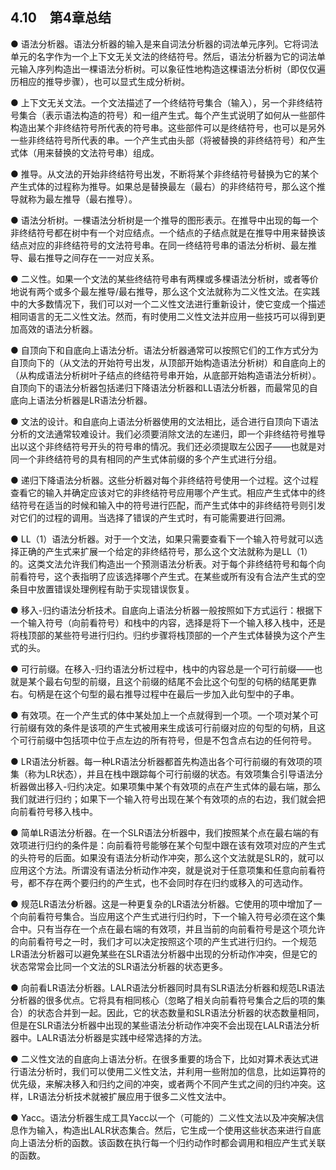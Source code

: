 ## 4.10　第4章总结

● 语法分析器。语法分析器的输入是来自词法分析器的词法单元序列。它将词法单元的名字作为一个上下文无关文法的终结符号。然后，语法分析器为它的词法单元输入序列构造出一棵语法分析树。可以象征性地构造这棵语法分析树（即仅仅遍历相应的推导步骤），也可以显式生成分析树。

● 上下文无关文法。一个文法描述了一个终结符号集合（输入），另一个非终结符号集合（表示语法构造的符号）和一组产生式。每个产生式说明了如何从一些部件构造出某个非终结符号所代表的符号串。这些部件可以是终结符号，也可以是另外一些非终结符号所代表的串。一个产生式由头部（将被替换的非终结符号）和产生式体（用来替换的文法符号串）组成。

● 推导。从文法的开始非终结符号出发，不断将某个非终结符号替换为它的某个产生式体的过程称为推导。如果总是替换最左（最右）的非终结符号，那么这个推导就称为最左推导（最右推导）。

● 语法分析树。一棵语法分析树是一个推导的图形表示。在推导中出现的每一个非终结符号都在树中有一个对应结点。一个结点的子结点就是在推导中用来替换该结点对应的非终结符号的文法符号串。在同一终结符号串的语法分析树、最左推导、最右推导之间存在一一对应关系。

● 二义性。如果一个文法的某些终结符号串有两棵或多棵语法分析树，或者等价地说有两个或多个最左推导/最右推导，那么这个文法就称为二义性文法。在实践中的大多数情况下，我们可以对一个二义性文法进行重新设计，使它变成一个描述相同语言的无二义性文法。然而，有时使用二义性文法并应用一些技巧可以得到更加高效的语法分析器。

● 自顶向下和自底向上语法分析。语法分析器通常可以按照它们的工作方式分为自顶向下的（从文法的开始符号出发，从顶部开始构造语法分析树）和自底向上的（从构成语法分析树叶子结点的终结符号串开始，从底部开始构造语法分析树）。自顶向下的语法分析器包括递归下降语法分析器和LL语法分析器，而最常见的自底向上语法分析器是LR语法分析器。

● 文法的设计。和自底向上语法分析器使用的文法相比，适合进行自顶向下语法分析的文法通常较难设计。我们必须要消除文法的左递归，即一个非终结符号推导出以这个非终结符号开头的符号串的情况。我们还必须提取左公因子——也就是对同一个非终结符号的具有相同的产生式体前缀的多个产生式进行分组。

● 递归下降语法分析器。这些分析器对每个非终结符号使用一个过程。这个过程查看它的输入并确定应该对它的非终结符号应用哪个产生式。相应产生式体中的终结符号在适当的时候和输入中的符号进行匹配，而产生式体中的非终结符号则引发对它们的过程的调用。当选择了错误的产生式时，有可能需要进行回溯。

● LL（1）语法分析器。对于一个文法，如果只需要查看下一个输入符号就可以选择正确的产生式来扩展一个给定的非终结符号，那么这个文法就称为是LL（1）的。这类文法允许我们构造出一个预测语法分析表。对于每个非终结符号和每个向前看符号，这个表指明了应该选择哪个产生式。在某些或所有没有合法产生式的空条目中放置错误处理例程有助于实现错误恢复。

● 移入-归约语法分析技术。自底向上语法分析器一般按照如下方式运行：根据下一个输入符号（向前看符号）和栈中的内容，选择是将下一个输入移入栈中，还是将栈顶部的某些符号进行归约。归约步骤将栈顶部的一个产生式体替换为这个产生式的头。

● 可行前缀。在移入-归约语法分析过程中，栈中的内容总是一个可行前缀——也就是某个最右句型的前缀，且这个前缀的结尾不会比这个句型的句柄的结尾更靠右。句柄是在这个句型的最右推导过程中在最后一步加入此句型中的子串。

● 有效项。在一个产生式的体中某处加上一个点就得到一个项。一个项对某个可行前缀有效的条件是该项的产生式被用来生成该可行前缀对应的句型的句柄，且这个可行前缀中包括项中位于点左边的所有符号，但是不包含点右边的任何符号。

● LR语法分析器。每一种LR语法分析器都首先构造出各个可行前缀的有效项的项集（称为LR状态），并且在栈中跟踪每个可行前缀的状态。有效项集合引导语法分析器做出移入-归约决定。如果项集中某个有效项的点在产生式体的最右端，那么我们就进行归约；如果下一个输入符号出现在某个有效项的点的右边，我们就会把向前看符号移入栈中。

● 简单LR语法分析器。在一个SLR语法分析器中，我们按照某个点在最右端的有效项进行归约的条件是：向前看符号能够在某个句型中跟在该有效项对应的产生式的头符号的后面。如果没有语法分析动作冲突，那么这个文法就是SLR的，就可以应用这个方法。所谓没有语法分析动作冲突，就是说对于任意项集和任意向前看符号，都不存在两个要归约的产生式，也不会同时存在归约或移入的可选动作。

● 规范LR语法分析器。这是一种更复杂的LR语法分析器。它使用的项中增加了一个向前看符号集合。当应用这个产生式进行归约时，下一个输入符号必须在这个集合中。只有当存在一个点在最右端的有效项，并且当前的向前看符号是这个项允许的向前看符号之一时，我们才可以决定按照这个项的产生式进行归约。一个规范LR语法分析器可以避免某些在SLR语法分析器中出现的分析动作冲突，但是它的状态常常会比同一个文法的SLR语法分析器的状态更多。

● 向前看LR语法分析器。LALR语法分析器同时具有SLR语法分析器和规范LR语法分析器的很多优点。它将具有相同核心（忽略了相关向前看符号集合之后的项的集合）的状态合并到一起。因此，它的状态数量和SLR语法分析器的状态数量相同，但是在SLR语法分析器中出现的某些语法分析动作冲突不会出现在LALR语法分析器中。LALR语法分析器是实践中经常选择的方法。

● 二义性文法的自底向上语法分析。在很多重要的场合下，比如对算术表达式进行语法分析时，我们可以使用二义性文法，并利用一些附加的信息，比如运算符的优先级，来解决移入和归约之间的冲突，或者两个不同产生式之间的归约冲突。这样，LR语法分析技术就被扩展应用于很多二义性文法中。

● Yacc。语法分析器生成工具Yacc以一个（可能的）二义性文法以及冲突解决信息作为输入，构造出LALR状态集合。然后，它生成一个使用这些状态来进行自底向上语法分析的函数。该函数在执行每一个归约动作时都会调用和相应产生式关联的函数。